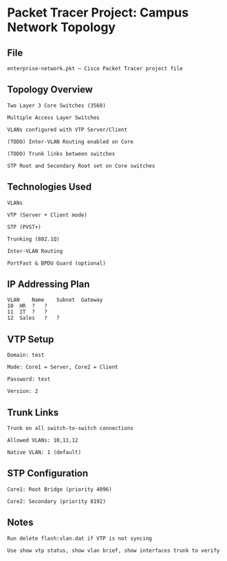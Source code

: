 # Packet Tracer Project: Campus Network Topology

## File

    enterprise-network.pkt – Cisco Packet Tracer project file

## Topology Overview

    Two Layer 3 Core Switches (3560)

    Multiple Access Layer Switches

    VLANs configured with VTP Server/Client

    (TODO) Inter-VLAN Routing enabled on Core

    (TODO) Trunk links between switches

    STP Root and Secondary Root set on Core switches

## Technologies Used

    VLANs

    VTP (Server + Client mode)

    STP (PVST+)

    Trunking (802.1Q)

    Inter-VLAN Routing

    PortFast & BPDU Guard (optional)

## IP Addressing Plan

	VLAN	Name	Subnet	Gateway
	10	HR	?	?
	11	IT	?	?
	12	Sales	?	?

## VTP Setup

    Domain: test

    Mode: Core1 = Server, Core2 = Client

    Password: test

    Version: 2

## Trunk Links

    Trunk on all switch-to-switch connections

    Allowed VLANs: 10,11,12

    Native VLAN: 1 (default)

## STP Configuration

    Core1: Root Bridge (priority 4096)

    Core2: Secondary (priority 8192)

## Notes

    Run delete flash:vlan.dat if VTP is not syncing

    Use show vtp status, show vlan brief, show interfaces trunk to verify
